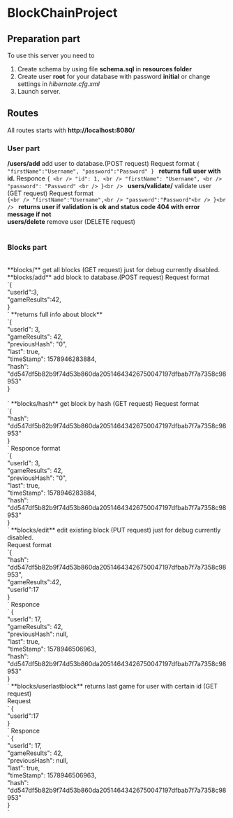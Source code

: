 # BlockChainProject

## Preparation part
To use this server you need to 
1. Create schema by using file **schema.sql** in **resources folder**
2. Create user **root** for your database with password **initial** or change settings in *hibernate.cfg.xml*
3. Launch server.
## Routes 
All routes starts with <b>http://localhost:8080/</b>
### User part
 <b> /users/add</b> add user to database.(POST request) Request format
 `
{ 
	"firstName":"Username",
	"password":"Password"
} 
`
 **returns full user with id.**
Responce
`{ <br />
    "id": 1, <br />
    "firstName": "Username", <br />
    "password": "Password" <br />
}<br />
`
**users/validate/** validate user (GET request) Request format<br />
`{<br />
	"firstName":"Username",<br />
	"password":"Password"<br />
}<br />
`
**returns user if validation is ok and status code 404 with error message if not** <br />
**users/delete** remove user (DELETE request)<br />
<br />
### Blocks part <br />
<br />
**blocks/** get all blocks (GET request) just for debug currently disabled.<br />
**blocks/add** add block to database.(POST request) Request format <br />
`{<br />
	"userId":3,<br />
	"gameResults":42,<br />
}<br />
`
**returns full info about block**<br />
`{<br />
    "userId": 3,<br />
    "gameResults": 42,<br />
    "previousHash": "0",<br />
    "last": true,<br />
    "timeStamp": 1578946283884,<br />
    "hash": "dd547df5b82b9f74d53b860da20514643426750047197dfbab7f7a7358c98953"<br />
}<br /><br />
`
**blocks/hash** get block by hash (GET request) Request format<br />
`{<br />
  "hash": "dd547df5b82b9f74d53b860da20514643426750047197dfbab7f7a7358c98953"<br />
}<br />
`
Responce format<br />
`{<br />
    "userId": 3,<br />
    "gameResults": 42,<br />
    "previousHash": "0",<br />
    "last": true,<br />
    "timeStamp": 1578946283884,<br />
    "hash": "dd547df5b82b9f74d53b860da20514643426750047197dfbab7f7a7358c98953"<br />
}<br />
`
**blocks/edit** edit existing block (PUT request) just for debug currently disabled.<br />
Request format <br />
`{<br />
  "hash": "dd547df5b82b9f74d53b860da20514643426750047197dfbab7f7a7358c98953",<br />
  "gameResults":42,<br />
  "userId":17<br />
}<br />
`
Responce<br />
`
{<br />
    "userId": 17,<br />
    "gameResults": 42,<br />
    "previousHash": null,<br />
    "last": true,<br />
    "timeStamp": 1578946506963,<br />
    "hash": "dd547df5b82b9f74d53b860da20514643426750047197dfbab7f7a7358c98953"<br />
}<br />
`
**blocks/userlastblock** returns last game for user with certain id (GET request)<br />
Request<br />
`
{<br />
  "userId":17<br />
}<br />
`
Responce<br />
`
{<br />
    "userId": 17,<br />
    "gameResults": 42,<br />
    "previousHash": null,<br />
    "last": true,<br />
    "timeStamp": 1578946506963,<br />
    "hash": "dd547df5b82b9f74d53b860da20514643426750047197dfbab7f7a7358c98953"<br />
}<br />
`
